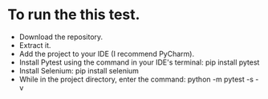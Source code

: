 <h1 color = "red">To run the this test.</h1>
<ul>
  <li>Download the repository.</li>
  <li>Extract it.</li>
  <li>Add the project to your IDE (I recommend PyCharm).</li>
  <li>Install Pytest using the command in your IDE's terminal: pip install pytest</li>
  <li>Install Selenium: pip install selenium</li>
  <li>While in the project directory, enter the command: python -m pytest -s -v</li>
</ul>

